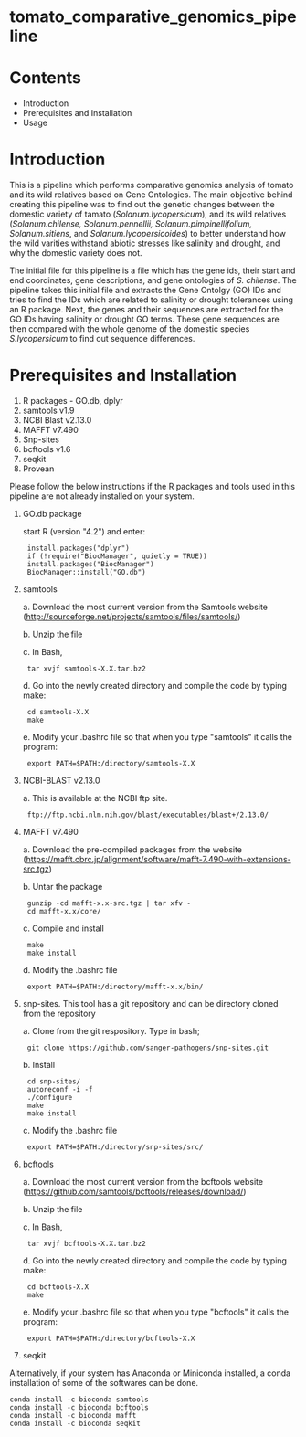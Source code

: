 # tomato_comparative_genomics_pipeline
# Contents
* Introduction
* Prerequisites and Installation
* Usage

# Introduction
This is a pipeline which performs comparative genomics analysis of tomato and its wild relatives based on Gene Ontologies.
The main objective behind creating this pipeline was to find out the genetic changes between the domestic variety of tamato (_Solanum.lycopersicum_), and its wild relatives (_Solanum.chilense, Solanum.pennellii, Solanum.pimpinellifolium, Solanum.sitiens_, and _Solanum.lycopersicoides_) to better understand how the wild varities withstand abiotic stresses like salinity and drought, and why the domestic variety does not.

The initial file for this pipeline is a file which has the gene ids, their start and end coordinates, gene descriptions, and gene ontologies of _S. chilense_. The pipeline takes this initial file and extracts the Gene Ontolgy (GO) IDs and tries to find the IDs which are related to salinity or drought tolerances using an R package. Next, the genes and their sequences are extracted for the GO IDs having salinity or drought GO terms. These gene sequences are then compared with the whole genome of the domestic species _S.lycopersicum_ to find out sequence differences. 

# Prerequisites and Installation
1. R packages - GO.db, dplyr
2. samtools v1.9
3. NCBI Blast v2.13.0
4. MAFFT v7.490 
5. Snp-sites
6. bcftools v1.6 
7. seqkit
8. Provean 

Please follow the below instructions if the R packages and tools used in this pipeline are not already installed on your system.

1. GO.db package

    start R (version "4.2") and enter:

        install.packages("dplyr")
        if (!require("BiocManager", quietly = TRUE))
        install.packages("BiocManager")
        BiocManager::install("GO.db")


2. samtools

    a. Download the most current version from the Samtools website (http://sourceforge.net/projects/samtools/files/samtools/) 
    
    b. Unzip the file  
    
    c. In Bash,
    
        tar xvjf samtools-X.X.tar.bz2  
        
    d. Go into the newly created directory and compile the code by typing make: 
    
        cd samtools-X.X     
        make     
        
    e. Modify your .bashrc file so that when you type "samtools" it calls the program: 
    
        export PATH=$PATH:/directory/samtools-X.X
        
3. NCBI-BLAST v2.13.0

    a. This is available at the NCBI ftp site.
	
        ftp://ftp.ncbi.nlm.nih.gov/blast/executables/blast+/2.13.0/

4. MAFFT v7.490

    a. Download the pre-compiled packages from the website (https://mafft.cbrc.jp/alignment/software/mafft-7.490-with-extensions-src.tgz)
    
    b. Untar the package  
    
        gunzip -cd mafft-x.x-src.tgz | tar xfv -      
        cd mafft-x.x/core/   
        
    c. Compile and install 
    
        make       
        make install  
        
    d. Modify the .bashrc file 
    
        export PATH=$PATH:/directory/mafft-x.x/bin/     
        
5. snp-sites. This tool has a git repository and can be directory cloned from the repository

    a. Clone from the git respository. Type in bash;  
    
        git clone https://github.com/sanger-pathogens/snp-sites.git   
        
    b. Install  
    
        cd snp-sites/      
        autoreconf -i -f      
        ./configure      
        make      
        make install  
        
    c. Modify the .bashrc file  
    
        export PATH=$PATH:/directory/snp-sites/src/  
        
6. bcftools

    a. Download the most current version from the bcftools website (https://github.com/samtools/bcftools/releases/download/)
    
    b. Unzip the file  
    
    c. In Bash,
    
        tar xvjf bcftools-X.X.tar.bz2  
        
    d. Go into the newly created directory and compile the code by typing make: 
    
        cd bcftools-X.X     
        make     
        
    e. Modify your .bashrc file so that when you type "bcftools" it calls the program: 
    
        export PATH=$PATH:/directory/bcftools-X.X

7. seqkit

Alternatively, if your system has Anaconda or Miniconda installed, a conda installation of some of the softwares can be done. 

    conda install -c bioconda samtools
    conda install -c bioconda bcftools
    conda install -c bioconda mafft
    conda install -c bioconda seqkit
